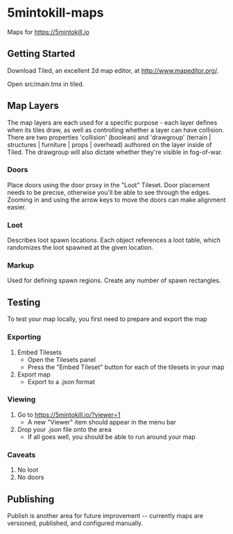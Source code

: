 # 5mintokill-maps
Maps for https://5mintokill.io

## Getting Started
Download Tiled, an excellent 2d map editor, at http://www.mapeditor.org/.

Open src/main.tmx in tiled.

## Map Layers

The map layers are each used for a specific purpose - each layer defines when its tiles draw, as well as controlling whether a layer can have collision. There are two properties 'collision' (boolean) and 'drawgroup' (terrain | structures | furniture | props | overhead) authored on the layer inside of Tiled. The drawgroup will also dictate whether they're visible in fog-of-war.

### Doors
Place doors using the door proxy in the "Loot" Tileset. Door placement needs to be precise, otherwise you'll be able to see through the edges. Zooming in and using the arrow keys to move the doors can make alignment easier.

### Loot
Describes loot spawn locations. Each object references a loot table, which randomizes the loot spawned at the given location.

### Markup
Used for defining spawn regions. Create any number of spawn rectangles.

## Testing 
To test your map locally, you first need to prepare and export the map

### Exporting
1. Embed Tilesets
   * Open the Tilesets panel
   * Press the "Embed Tileset" button for each of the tilesets in your map
1. Export map
   * Export to a .json format

### Viewing
1. Go to https://5mintokill.io/?viewer=1
   * A new "Viewer" item should appear in the menu bar
1. Drop your .json file onto the area
   * If all goes well, you should be able to run around your map

### Caveats
1. No loot
2. No doors

## Publishing
Publish is another area for future improvement -- currently maps are versioned, published, and configured manually.